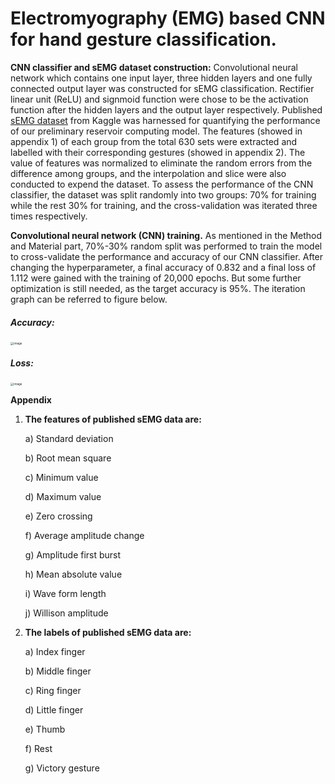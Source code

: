 # Electromyography (EMG) based CNN for hand gesture classification.

**CNN classifier and sEMG dataset construction:** Convolutional neural network which contains one input layer, three hidden layers and one fully connected output layer was constructed for sEMG classification. Rectifier linear unit (ReLU) and signmoid function were chose to be the activation function after the hidden layers and the output layer respectively. Published [sEMG dataset](https://github.com/Yazhou-Z/EMG/tree/main/Kaggle_dataset) from Kaggle was harnessed for quantifying the performance of our preliminary reservoir computing model. The features (showed in appendix 1) of each group from the total 630 sets were extracted and labelled with their corresponding gestures (showed in appendix 2). The value of features was normalized to eliminate the random errors from the difference among groups, and the interpolation and slice were also conducted to expend the dataset. To assess the performance of the CNN classifier, the dataset was split randomly into two groups: 70% for training while the rest 30% for training, and the cross-validation was iterated three times respectively.

**Convolutional neural network (CNN) training.** As mentioned in the Method and Material part, 70%-30% random split was performed to train the model to cross-validate the performance and accuracy of our CNN classifier. After changing the hyperparameter, a final accuracy of 0.832 and a final loss of 1.112 were gained with the training of 20,000 epochs. But some further optimization is still needed, as the target accuracy is 95%. The iteration graph can be referred to figure below.

##### Accuracy:

<img src="https://user-images.githubusercontent.com/76484768/138593850-8396950d-48df-49af-ba2a-a560def1ffe6.png" alt="image" style="zoom: 33%;" />

##### Loss:

<img src="https://user-images.githubusercontent.com/76484768/138593867-d5e59a37-ad75-40fb-89c6-809eb7f75861.png" alt="image" style="zoom:33%;" />

**Appendix**

1. **The features of published sEMG data are:**

   a)  Standard deviation

   b)  Root mean square

   c)  Minimum value

   d)  Maximum value

   e)  Zero crossing

   f)  Average amplitude change

   g)  Amplitude first burst

   h)  Mean absolute value

   i)  Wave form length

   j)  Willison amplitude

2. **The labels of published sEMG data are:**

   a)  Index finger

   b)  Middle finger

   c)  Ring finger

   d)  Little finger

   e)  Thumb

   f)  Rest

   g)  Victory gesture

